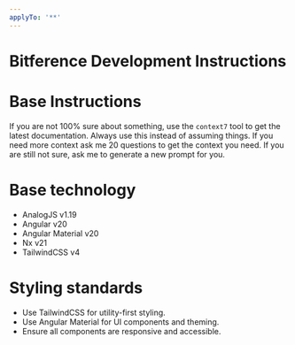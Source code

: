 ```yaml
---
applyTo: '**'
---
```


# Bitference Development Instructions

# Base Instructions

If you are not 100% sure about something, use the `context7` tool to get the latest documentation. Always use this instead of assuming things.
If you need more context ask me 20 questions to get the context you need. If you are still not sure, ask me to generate a new prompt for you.

# Base technology
- AnalogJS v1.19
- Angular v20
- Angular Material v20
- Nx v21
- TailwindCSS v4

# Styling standards
- Use TailwindCSS for utility-first styling.
- Use Angular Material for UI components and theming.
- Ensure all components are responsive and accessible.